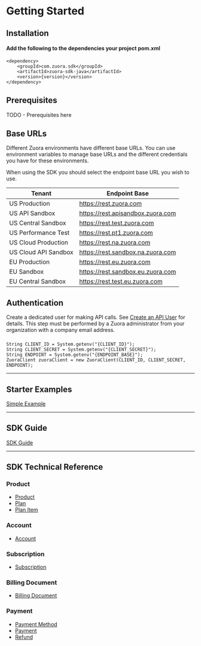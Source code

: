
# Getting Started

## Installation
#### Add the following to the dependencies your project pom.xml
  
```
<dependency>
    <groupId>com.zuora.sdk</groupId>
    <artifactId>zuora-sdk-java</artifactId>
    <version>{version}</version>
</dependency>
```

## Prerequisites

TODO - Prerequisites here

## Base URLs
Different Zuora environments have different base URLs. You can use environment variables to manage base URLs and the different credentials you have for these environments.

When using the SDK you should select the endpoint base URL you wish to use.

| Tenant | Endpoint Base |
| --- | --- |
| US Production | https://rest.zuora.com |
| US API Sandbox | https://rest.apisandbox.zuora.com |
| US Central Sandbox | https://rest.test.zuora.com |
| US Performance Test | https://rest.pt1.zuora.com |
| US Cloud Production | https://rest.na.zuora.com |
| US Cloud API Sandbox | https://rest.sandbox.na.zuora.com |
| EU Production | https://rest.eu.zuora.com |
| EU Sandbox | https://rest.sandbox.eu.zuora.com |
| EU Central Sandbox | https://rest.test.eu.zuora.com |

## Authentication
Create a dedicated user for making API calls. See [Create an API User](https://knowledgecenter.zuora.com/Billing/Tenant_Management/A_Administrator_Settings/Manage_Users/Create_an_API_User) for details. This step must be performed by a Zuora administrator from your organization with a company email address.



### 
```
String CLIENT_ID = System.getenv("{CLIENT_ID}");
String CLIENT_SECRET = System.getenv("{CLIENT_SECRET}");
String ENDPOINT = System.getenv("{ENDPOINT_BASE}");
ZuoraClient zuoraClient = new ZuoraClient(CLIENT_ID, CLIENT_SECRET, ENDPOINT);
```
<hr />

## Starter Examples
[Simple Example](src/main/java/com/zuora/sdk/core/example/CreateAccountWithSubscription.java)

<hr />

## SDK Guide
[SDK Guide](https://www.zuora.com/developer/sdks/)


<hr />

## SDK Technical Reference

### Product
* [Product](doc/product.md)
* [Plan](doc/plan.md)
* [Plan Item](doc/plan-item.md)

### Account
* [Account](doc/account.md)

### Subscription
* [Subscription](doc/subscription.md)

### Billing Document
* [Billing Document](doc/billing-document.md)

### Payment
* [Payment Method](doc/payment-method.md)
* [Payment](doc/payment.md)
* [Refund](doc/refund.md)
